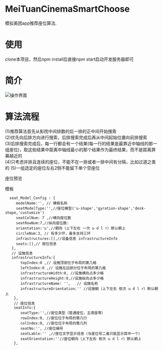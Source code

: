 # MeiTuanCinemaSmartChoose
模拟美团app推荐座位算法.
# 使用
clone本项目，然后npm install后直接npm start启动开发服务器即可
# 简介
![操作界面](https://github.com/houzisbw/MeiTuanCinemaSmartChoose/blob/master/img/1.png)
# 算法流程
(1)推荐算法首先从影院中间排数的后一排的正中间开始搜索<br>
(2)优先向后排方向进行搜索，后排搜索完成后再从中间起始位置向前排搜索 <br>
(3)后排搜索完成后，每一行都会有一个结果(每一行的结果是最靠近中轴线的那一组座位)，取这些结果中距离中轴线最小的那个结果作为最终结果，而不是距离屏幕越近的<br>
(4)只考虑并排且连续的座位，不能不在一排或者一排中间有分隔，比如过道之类的
(5)一组选定的座位左右2侧不能留下单个空座位




座位预览

模板

      seat_Model_Config : {
         modelName:'', // 模板名称
         seatModelType:'',//座位模型('u-shape','gyration-shape','desk-shape,'customize')
         seatColNum: 7 ,//横向座位数
         seatRowNum:7,//纵向座位数:
         orientation:'u',//朝向（上下左右 一次 u d l r）默认朝上
         circleNum:3, // 有多少环，最多支持三环
         infrastructures:[],//设备信息 infrastructureInfo
         seats:[],// 座位信息
       },
       // 设施信息
       infrastructureInfo:{
           topIndex:0 ,// 设施顶部位于布局的第几格
           leftIndex:0 ,// 设施左边部分位于布局的第几格
           infrastructureWidth:0, //设施横向占多少格
           infrastructureHeight:0,//设施纵向占多少格
           infrastructureName: '',   // 设施名称
           infrastructureOrientation:'' //设施朝（上下左右 依次 u d l r）默认朝上
        },
        // 座位信息
        seatInfo:{
           seatType:'',//座位类型（普通座位，主席座等）
           rowIndex:0, //座位位于布局的第几行
           colIndex:0, //座位位于布局的第几列
           seatNo:'', //座位编号
           seatLable:'' ,//座位文字显示信息（与座位号二者只能显示其中一个）
           seatOrientation:''//座位朝向（上下左右 依次 u d l r）默认朝上
        },




